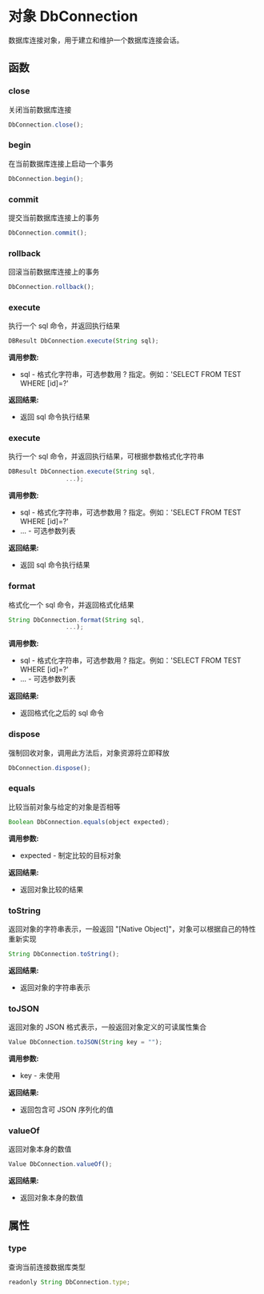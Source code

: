 # 对象 DbConnection
数据库连接对象，用于建立和维护一个数据库连接会话。

## 函数
        
### close
关闭当前数据库连接
```JavaScript
DbConnection.close();
```

### begin
在当前数据库连接上启动一个事务
```JavaScript
DbConnection.begin();
```

### commit
提交当前数据库连接上的事务
```JavaScript
DbConnection.commit();
```

### rollback
回滚当前数据库连接上的事务
```JavaScript
DbConnection.rollback();
```

### execute
执行一个 sql 命令，并返回执行结果
```JavaScript
DBResult DbConnection.execute(String sql);
```

**调用参数:**
* sql - 格式化字符串，可选参数用 ? 指定。例如：&#39;SELECT FROM TEST WHERE [id]=?&#39;

**返回结果:**
* 返回 sql 命令执行结果

### execute
执行一个 sql 命令，并返回执行结果，可根据参数格式化字符串
```JavaScript
DBResult DbConnection.execute(String sql,
                ...);
```

**调用参数:**
* sql - 格式化字符串，可选参数用 ? 指定。例如：&#39;SELECT FROM TEST WHERE [id]=?&#39;
* ... - 可选参数列表

**返回结果:**
* 返回 sql 命令执行结果

### format
格式化一个 sql 命令，并返回格式化结果
```JavaScript
String DbConnection.format(String sql,
                ...);
```

**调用参数:**
* sql - 格式化字符串，可选参数用 ? 指定。例如：&#39;SELECT FROM TEST WHERE [id]=?&#39;
* ... - 可选参数列表

**返回结果:**
* 返回格式化之后的 sql 命令

### dispose
强制回收对象，调用此方法后，对象资源将立即释放
```JavaScript
DbConnection.dispose();
```

### equals
比较当前对象与给定的对象是否相等
```JavaScript
Boolean DbConnection.equals(object expected);
```

**调用参数:**
* expected - 制定比较的目标对象

**返回结果:**
* 返回对象比较的结果

### toString
返回对象的字符串表示，一般返回 &#34;[Native Object]&#34;，对象可以根据自己的特性重新实现
```JavaScript
String DbConnection.toString();
```

**返回结果:**
* 返回对象的字符串表示

### toJSON
返回对象的 JSON 格式表示，一般返回对象定义的可读属性集合
```JavaScript
Value DbConnection.toJSON(String key = "");
```

**调用参数:**
* key - 未使用

**返回结果:**
* 返回包含可 JSON 序列化的值

### valueOf
返回对象本身的数值
```JavaScript
Value DbConnection.valueOf();
```

**返回结果:**
* 返回对象本身的数值

## 属性
        
### type
查询当前连接数据库类型
```JavaScript
readonly String DbConnection.type;
```


